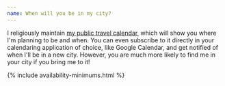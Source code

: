 ```yaml
---
name: When will you be in my city?
---
```


I religiously maintain <a href="#tours">my public travel calendar</a>, which will show you where I'm planning to be and when. You can even subscribe to it directly in your calendaring application of choice, like Google Calendar, and get notified of when I'll be in a new city. However, you are much more likely to find me in your city if you bring me to it!

{% include availability-minimums.html %}
